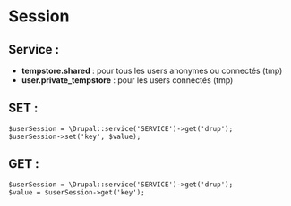 # Session

## Service : 

- **tempstore.shared** : pour tous les users anonymes ou connectés (tmp)
- **user.private_tempstore** : pour les users connectés (tmp)

## SET :

    $userSession = \Drupal::service('SERVICE')->get('drup');
    $userSession->set('key', $value);

## GET :

    $userSession = \Drupal::service('SERVICE')->get('drup');
    $value = $userSession->get('key');